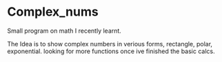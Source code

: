 # Complex_nums
Small program on math I recently learnt.

The Idea is to show complex numbers in verious forms, rectangle, polar, exponential.
looking for more functions once ive finished the basic calcs.
